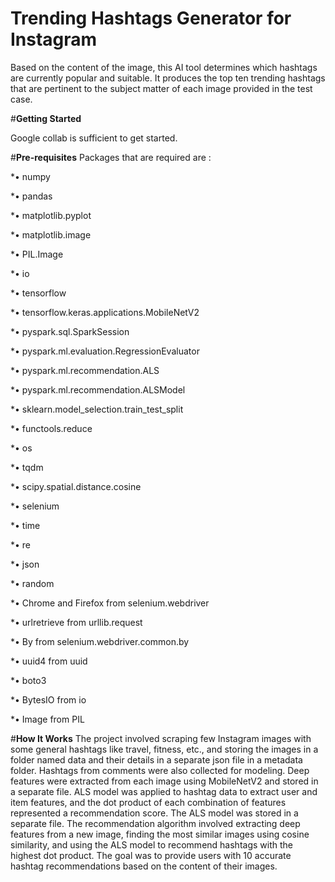 # **Trending Hashtags Generator for Instagram**
Based on the content of the image, this AI tool determines which hashtags are currently popular and suitable. It produces the top ten trending hashtags that are pertinent to the subject matter of each image provided in the test case.

#**Getting Started**

Google collab is sufficient to get started.

#**Pre-requisites**
Packages that are required are :

*•	numpy

*•	pandas 

*•	matplotlib.pyplot 

*•	matplotlib.image 

*•	PIL.Image 

*•	io

*•	tensorflow 

*•	tensorflow.keras.applications.MobileNetV2

*•	pyspark.sql.SparkSession

*•	pyspark.ml.evaluation.RegressionEvaluator

*•	pyspark.ml.recommendation.ALS

*•	pyspark.ml.recommendation.ALSModel

*•	sklearn.model_selection.train_test_split

*•	functools.reduce

*•	os

*•	tqdm

*•	scipy.spatial.distance.cosine

*•	selenium

*•	time

*•	re

*•	json

*•	random

*•	Chrome and Firefox from selenium.webdriver

*•	urlretrieve from urllib.request

*•	By from selenium.webdriver.common.by

*•	uuid4 from uuid

*•	boto3

*•	BytesIO from io


*•	Image from PIL

#**How It Works**
The project involved scraping few Instagram images with some general hashtags like travel, fitness, etc., and storing the images in a folder named data and their details in a separate json file in a metadata folder. Hashtags from comments were also collected for modeling. Deep features were extracted from each image using MobileNetV2 and stored in a separate file. ALS model was applied to hashtag data to extract user and item features, and the dot product of each combination of features represented a recommendation score. The ALS model was stored in a separate file. The recommendation algorithm involved extracting deep features from a new image, finding the most similar images using cosine similarity, and using the ALS model to recommend hashtags with the highest dot product. The goal was to provide users with 10 accurate hashtag recommendations based on the content of their images.

